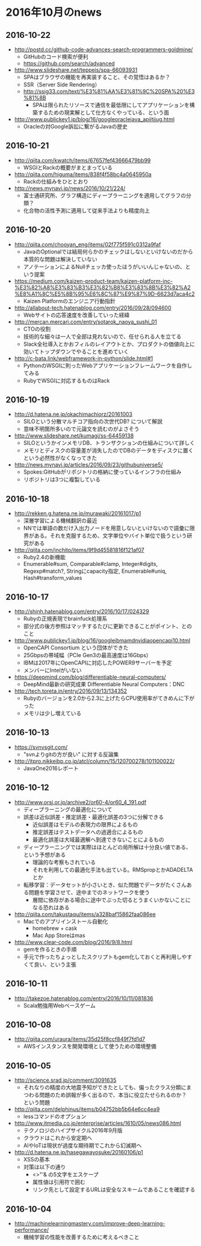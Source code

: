 # 2016年10月のnews

## 2016-10-22

* http://postd.cc/github-code-advances-search-programmers-goldmine/
  * GitHubのコード検索が便利
  * https://github.com/search/advanced
* http://www.slideshare.net/teppeis/spa-66093931
  * SPAはブラウザの機能を再実装すること、その覚悟はあるか？
  * SSR（Server Side Rendering）
  * http://ssig33.com/text/%E3%81%AA%E3%81%9C%20SPA%20%E3%81%8B
    * SPAは限られたリソースで通信を最低限にしてアプリケーションを構築するための現実解として仕方なくやっている、という面
* http://www.publickey1.jp/blog/16/googleoraclejava_apiitjjug.html
  * Oracleの対Google訴訟に繋がるJavaの歴史


## 2016-10-21

* http://qiita.com/kwatch/items/67657fef43666479bb99
  * WSGIとRackの概要がまとまっている
* http://qiita.com/higuma/items/838f4f58bc4a0645950a
  * Rackの仕組みをひととおり
* http://news.mynavi.jp/news/2016/10/21/224/
  * 富士通研究所、グラフ構造にディープラーニングを適用してグラフの分類？
  * 化合物の活性予測に適用して従来手法よりも精度向上


## 2016-10-20

* http://qiita.com/chooyan_eng/items/02f775f591c0312a9faf
  * JavaのOptionalでは結局何らかのチェックはしないといけないのだから本質的な問題は解決していない
  * アノテーションによるNullチェッカ使ったほうがいいんじゃないの、という提案
* https://medium.com/kaizen-product-team/kaizen-platform-inc-%E3%82%A8%E3%83%B3%E3%82%B8%E3%83%8B%E3%82%A2%E8%A1%8C%E5%8B%95%E6%8C%87%E9%87%9D-6623d7aca4c2
  * Kaizen Platformのエンジニア行動指針
* http://allabout-tech.hatenablog.com/entry/2016/09/28/094600
  * Webサイトの応答速度を改善していった経緯
* http://mercan.mercari.com/entry/sotarok_naoya_sushi_01
  * CTOの役割
  * 技術的な細々は一人で全部は見れないので、任せられる人を立てる
  * Slack全社導入とかおフィルのレイアウトとか、プロダクトの価値向上に効いてトップダウンでやることを進めていく
* http://c-bata.link/webframework-in-python/slide.html#1
  * PythonのWSGIに則ったWebアプリケーションフレームワークを自作してみる
  * RubyでWSGIに対応するものはRack


## 2016-10-19

* http://d.hatena.ne.jp/okachimachiorz/20161003
  * SILOという分散マルチコア指向の次世代DB? について解説
  * 意味不明箇所多いので元論文を読むのがよさそう
* http://www.slideshare.net/kumagi/ss-64459138
  * SILOというかインメモリDB、トランザクションの仕組みについて詳しく
  * メモリとディスクの容量差が消失したのでDBのデータをディスクに置くという必然性がなくなってきた
* http://news.mynavi.jp/articles/2016/09/23/githubuniverse5/
  * Spokes:GitHubがリポジトリの格納に使っているインフラの仕組み
  * リポジトリは3つに複製している


## 2016-10-18

* http://rekken.g.hatena.ne.jp/murawaki/20161017/p1
  * 深層学習による機械翻訳の最近
  * NNでは単語の数だけ入出力ノードを用意しないといけないので語彙に限界がある。それを克服するため、文字単位やバイト単位で扱うという研究がある
* http://qiita.com/jnchito/items/9f9d45581816f121af07
  * Ruby2.4の新機能
  * Enumerable#sum, Comparable#clamp, Integer#digits, Regexp#match?, Stringにcapacity指定, Enumerable#uniq, Hash#transform_values


## 2016-10-17

* http://shinh.hatenablog.com/entry/2016/10/17/024329
  * Rubyの正規表現でbrainfuck処理系
  * 部分式の後方参照はマッチするたびに更新できることがポイント、とのこと
* http://www.publickey1.jp/blog/16/googleibmamdnvidiaopencapi10.html
  * OpenCAPI Consortium という団体ができた
  * 25Gbpsの帯域幅（PCIe Gen3の最高速度は16Gbps）
  * IBMは2017年にOpenCAPIに対応したPOWER9サーバーを予定
  * メンバーにIntelがいない
* https://deepmind.com/blog/differentiable-neural-computers/
  * DeepMind最新の研究成果 Differentiable Neural Computers：DNC
* http://tech.toreta.in/entry/2016/09/13/134352
  * Rubyのバージョンを2.0から2.3に上げたらCPU使用率がてきめんに下がった
  * メモリは少し増えている


## 2016-10-13

* https://svnvsgit.com/
  * "svnよりgitの方が良い" に対する反論集
* http://itpro.nikkeibp.co.jp/atcl/column/15/120700278/101100022/
  * JavaOne2016レポート


## 2016-10-12

* http://www.orsj.or.jp/archive2/or60-4/or60_4_191.pdf
  * ディープラーニングの最適化について
  * 誤差は近似誤差・推定誤差・最適化誤差の3つに分解できる
    * 近似誤差はモデルの表現力の限界によるもの
    * 推定誤差はテストデータへの過適合によるもの
    * 最適化誤差は大域最適解へ到達できないことによるもの
  * ディープラーニングでは実際はほとんどの局所解は十分良い値である、という予想がある
    * 理論的な考察もされている
    * それを利用しての最適化手法も出ている。RMSpropとかADADELTAとか
  * 転移学習：データセットが小さいとき、似た問題でデータがたくさんある問題を学習させて、途中までのネットワークを使う
    * 層間に依存がある場合に途中でぶった切るとうまくいかないことになる恐れはある
* http://qiita.com/takustaqu/items/a328baf15862faa086ee
  * Macでのアプリインストール自動化
    * homebrew + cask
    * Mac App Storeはmas
* http://www.clear-code.com/blog/2016/9/8.html
  * gemを作るときの手順
  * 手元で作ったちょっとしたスクリプトもgem化しておくと再利用しやすくて良い、という主張


## 2016-10-11

* http://takezoe.hatenablog.com/entry/2016/10/11/081836
  * Scala勉強用Webベースゲーム


## 2016-10-08

* http://qiita.com/uraura/items/35d25f8ccf849f7fd1d7
  * AWSインスタンスを開発環境として使うための環境整備


## 2016-10-05

* http://science.srad.jp/comment/3091635
  * それなりの精度の大地震予知ができたとしても、偏ったクラス分類にまつわる問題のため誤報が多く出るので、本当に役立たせられるのか？　という問題
* http://qiita.com/delphinus/items/b04752bb5b64e6cc4ea9
  * lessコマンドのオプション
* http://www.itmedia.co.jp/enterprise/articles/1610/05/news086.html
  * テクノロジのハイプサイクル2016年9月版
  * クラウドはこれから安定期へ
  * AIやIoTは現状が過度な期待期でこれから幻滅期へ
* http://d.hatena.ne.jp/hasegawayosuke/20160106/p1
  * XSSの基本
  * 対策は以下の通り
    * <>"'& の5文字をエスケープ
    * 属性値は引用符で囲む
    * リンク先として設定するURLは安全なスキームであることを確認する


## 2016-10-04

* http://machinelearningmastery.com/improve-deep-learning-performance/
  * 機械学習の性能を改善するために考えるべきこと


